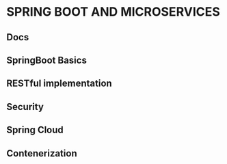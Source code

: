# SPRING BOOT AND MICROSERVICES

## Docs
## SpringBoot Basics
## RESTful implementation
## Security
## Spring Cloud
## Contenerization